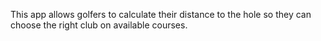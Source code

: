 This app allows golfers to calculate their distance to the hole so they can choose the right club on available courses. 
